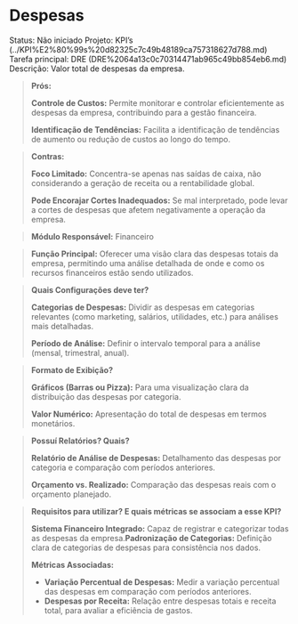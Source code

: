 # Despesas

Status: Não iniciado
Projeto: KPI’s (../KPI%E2%80%99s%20d82325c7c49b48189ca757318627d788.md)
Tarefa principal: DRE (DRE%2064a13c0c70314471ab965c49bb854eb6.md)
Descrição: Valor total de despesas da empresa.

> **Prós:**
> 
> 
> **Controle de Custos:** Permite monitorar e controlar eficientemente as despesas da empresa, contribuindo para a gestão financeira.
> 
> **Identificação de Tendências:** Facilita a identificação de tendências de aumento ou redução de custos ao longo do tempo.
> 

> **Contras:**
> 
> 
> **Foco Limitado:** Concentra-se apenas nas saídas de caixa, não considerando a geração de receita ou a rentabilidade global.
> 
> **Pode Encorajar Cortes Inadequados:** Se mal interpretado, pode levar a cortes de despesas que afetem negativamente a operação da empresa.
> 

> **Módulo Responsável:**
Financeiro
> 

> **Função Principal:**
Oferecer uma visão clara das despesas totais da empresa, permitindo uma análise detalhada de onde e como os recursos financeiros estão sendo utilizados.
> 

> **Quais Configurações deve ter?**
> 
> 
> **Categorias de Despesas:** Dividir as despesas em categorias relevantes (como marketing, salários, utilidades, etc.) para análises mais detalhadas.
> 
> **Período de Análise:** Definir o intervalo temporal para a análise (mensal, trimestral, anual).
> 

> **Formato de Exibição?**
> 
> 
> **Gráficos (Barras ou Pizza):** Para uma visualização clara da distribuição das despesas por categoria.
> 
> **Valor Numérico:** Apresentação do total de despesas em termos monetários.
> 

> **Possuí Relatórios? Quais?**
> 
> 
> **Relatório de Análise de Despesas:** Detalhamento das despesas por categoria e comparação com períodos anteriores.
> 
> **Orçamento vs. Realizado:** Comparação das despesas reais com o orçamento planejado.
> 

> **Requisitos para utilizar? E quais métricas se associam a esse KPI?**
> 
> 
> **Sistema Financeiro Integrado:** Capaz de registrar e categorizar todas as despesas da empresa.**Padronização de Categorias:** Definição clara de categorias de despesas para consistência nos dados.
> 
> **Métricas Associadas:**
> 
> - **Variação Percentual de Despesas:** Medir a variação percentual das despesas em comparação com períodos anteriores.
> - **Despesas por Receita:** Relação entre despesas totais e receita total, para avaliar a eficiência de gastos.